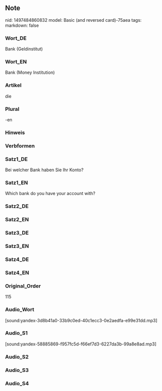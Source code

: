 ## Note
nid: 1497484860832
model: Basic (and reversed card)-75aea
tags: 
markdown: false

### Wort_DE
Bank (Geldinstitut)

### Wort_EN
Bank (Money Institution)

### Artikel
die

### Plural
-en

### Hinweis


### Verbformen


### Satz1_DE
Bei welcher Bank haben Sie Ihr Konto?

### Satz1_EN
Which bank do you have your account with?

### Satz2_DE


### Satz2_EN


### Satz3_DE


### Satz3_EN


### Satz4_DE


### Satz4_EN


### Original_Order
115

### Audio_Wort
[sound:yandex-3d8b41a0-33b9c0ed-40c1ecc3-0e2aedfa-e99e31dd.mp3]

### Audio_S1
[sound:yandex-58885869-f957fc5d-f66ef7d3-6227da3b-99a8e8ad.mp3]

### Audio_S2


### Audio_S3


### Audio_S4

